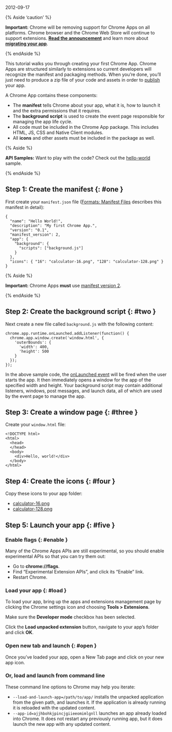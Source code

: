 2012-09-17

{% Aside ‘caution’ %}

**Important:** Chrome will be removing support for Chrome Apps on all platforms. Chrome browser and the Chrome Web Store will continue to support extensions. [**Read the announcement**](https://blog.chromium.org/2020/08/changes-to-chrome-app-support-timeline.html) and learn more about [**migrating your app**](/apps/migration).

{% endAside %}

This tutorial walks you through creating your first Chrome App. Chrome Apps are structured similarly to extensions so current developers will recognize the manifest and packaging methods. When you’re done, you’ll just need to produce a zip file of your code and assets in order to [publish](publish_app) your app.

A Chrome App contains these components:

-   The **manifest** tells Chrome about your app, what it is, how to launch it and the extra permissions that it requires.
-   The **background script** is used to create the event page responsible for managing the app life cycle.
-   All code must be included in the Chrome App package. This includes HTML, JS, CSS and Native Client modules.
-   All **icons** and other assets must be included in the package as well.

{% Aside %}

**API Samples:** Want to play with the code? Check out the [hello-world](https://github.com/GoogleChrome/chrome-app-samples/tree/master/samples/hello-world) sample.

{% endAside %}

Step 1: Create the manifest {: \#one }
--------------------------------------

First create your `manifest.json` file ([Formats: Manifest Files](manifest) describes this manifest in detail):

    {
      "name": "Hello World!",
      "description": "My first Chrome App.",
      "version": "0.1",
      "manifest_version": 2,
      "app": {
        "background": {
          "scripts": ["background.js"]
        }
      },
      "icons": { "16": "calculator-16.png", "128": "calculator-128.png" }
    }

{% Aside %}

**Important:** Chrome Apps **must** use [manifest version 2](manifestVersion).

{% endAside %}

Step 2: Create the background script {: \#two }
-----------------------------------------------

Next create a new file called `background.js` with the following content:

    chrome.app.runtime.onLaunched.addListener(function() {
      chrome.app.window.create('window.html', {
        'outerBounds': {
          'width': 400,
          'height': 500
        }
      });
    });

In the above sample code, the [onLaunched event](app_lifecycle#lifecycle) will be fired when the user starts the app. It then immediately opens a window for the app of the specified width and height. Your background script may contain additional listeners, windows, post messages, and launch data, all of which are used by the event page to manage the app.

Step 3: Create a window page {: \#three }
-----------------------------------------

Create your `window.html` file:

    <!DOCTYPE html>
    <html>
      <head>
      </head>
      <body>
        <div>Hello, world!</div>
      </body>
    </html>

Step 4: Create the icons {: \#four }
------------------------------------

Copy these icons to your app folder:

-   [calculator-16.png](/static/images/calculator-16.png)
-   [calculator-128.png](/static/images/calculator-128.png)

Step 5: Launch your app {: \#five }
-----------------------------------

### Enable flags {: \#enable }

Many of the Chrome Apps APIs are still experimental, so you should enable experimental APIs so that you can try them out:

-   Go to **chrome://flags**.
-   Find “Experimental Extension APIs”, and click its “Enable” link.
-   Restart Chrome.

### Load your app {: \#load }

To load your app, bring up the apps and extensions management page by clicking the Chrome settings icon and choosing **Tools &gt; Extensions**.

Make sure the **Developer mode** checkbox has been selected.

Click the **Load unpacked extension** button, navigate to your app’s folder and click **OK**.

### Open new tab and launch {: \#open }

Once you’ve loaded your app, open a New Tab page and click on your new app icon.

### Or, load and launch from command line

These command line options to Chrome may help you iterate:

-   `--load-and-launch-app=/path/to/app/` installs the unpacked application from the given path, and launches it. If the application is already running it is reloaded with the updated content.
-   `--app-id=ajjhbohkjpincjgiieeomimlgnll` launches an app already loaded into Chrome. It does not restart any previously running app, but it does launch the new app with any updated content.
